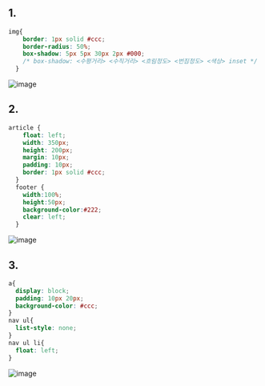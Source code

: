 ## 1. 

```css
img{
    border: 1px solid #ccc;
    border-radius: 50%;
    box-shadow: 5px 5px 30px 2px #000;
    /* box-shadow: <수평거리> <수직거리> <흐림정도> <번짐정도> <색상> inset */
  }
```
![image](https://github.com/Seonghyun-Park/Web/assets/121333241/44490b11-099d-4e8b-81bd-4263d34b77bb)

## 2. 

```css
article {
    float: left;
    width: 350px;
    height: 200px;
    margin: 10px;
    padding: 10px;
    border: 1px solid #ccc;
  }
  footer {
    width:100%;
    height:50px;
    background-color:#222;
    clear: left;
  }
```
![image](https://github.com/Seonghyun-Park/Web/assets/121333241/c346d3af-f9e6-4441-9816-9a114cfe5ab5)

## 3. 

```css
a{
  display: block;
  padding: 10px 20px;
  background-color: #ccc;
}
nav ul{
  list-style: none;
}
nav ul li{
  float: left;
}
```
![image](https://github.com/Seonghyun-Park/Web/assets/121333241/e788ed24-a3b4-4c5e-a57a-c2aca5565b4c)
